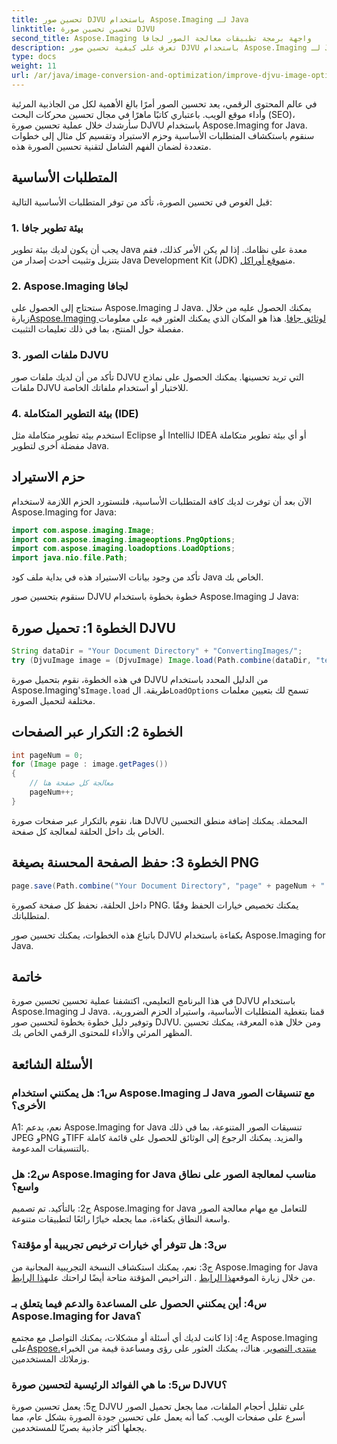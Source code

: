 ```yaml
---
title: تحسين صور DJVU باستخدام Aspose.Imaging لـ Java
linktitle: تحسين تحسين صورة DJVU
second_title: Aspose.Imaging واجهة برمجة تطبيقات معالجة الصور لجافا
description: تعرف على كيفية تحسين صور DJVU باستخدام Aspose.Imaging لـ Java. تعزيز الجاذبية البصرية والأداء دون عناء.
type: docs
weight: 11
url: /ar/java/image-conversion-and-optimization/improve-djvu-image-optimization/
---
```

في عالم المحتوى الرقمي، يعد تحسين الصور أمرًا بالغ الأهمية لكل من الجاذبية المرئية وأداء موقع الويب. باعتباري كاتبًا ماهرًا في مجال تحسين محركات البحث (SEO)، سأرشدك خلال عملية تحسين صورة DJVU باستخدام Aspose.Imaging for Java. سنقوم باستكشاف المتطلبات الأساسية وحزم الاستيراد وتقسيم كل مثال إلى خطوات متعددة لضمان الفهم الشامل لتقنية تحسين الصورة هذه.

## المتطلبات الأساسية

قبل الغوص في تحسين الصورة، تأكد من توفر المتطلبات الأساسية التالية:

### 1. بيئة تطوير جافا

 يجب أن يكون لديك بيئة تطوير Java معدة على نظامك. إذا لم يكن الأمر كذلك، فقم بتنزيل وتثبيت أحدث إصدار من Java Development Kit (JDK) من[موقع أوراكل](https://www.oracle.com/java/technologies/javase-downloads).

### 2. Aspose.Imaging لجافا

 ستحتاج إلى الحصول على Aspose.Imaging لـ Java. يمكنك الحصول عليه من خلال زيارة[Aspose.Imaging لوثائق جافا](https://reference.aspose.com/imaging/java/). هذا هو المكان الذي يمكنك العثور فيه على معلومات مفصلة حول المنتج، بما في ذلك تعليمات التثبيت.

### 3. ملفات الصور DJVU

تأكد من أن لديك ملفات صور DJVU التي تريد تحسينها. يمكنك الحصول على نماذج ملفات DJVU للاختبار أو استخدام ملفاتك الخاصة.

### 4. بيئة التطوير المتكاملة (IDE)

استخدم بيئة تطوير متكاملة مثل Eclipse أو IntelliJ IDEA أو أي بيئة تطوير متكاملة مفضلة أخرى لتطوير Java.

## حزم الاستيراد

الآن بعد أن توفرت لديك كافة المتطلبات الأساسية، فلنستورد الحزم اللازمة لاستخدام Aspose.Imaging for Java:

```java
import com.aspose.imaging.Image;
import com.aspose.imaging.imageoptions.PngOptions;
import com.aspose.imaging.loadoptions.LoadOptions;
import java.nio.file.Path;
```

تأكد من وجود بيانات الاستيراد هذه في بداية ملف كود Java الخاص بك.

سنقوم بتحسين صور DJVU خطوة بخطوة باستخدام Aspose.Imaging لـ Java:

## الخطوة 1: تحميل صورة DJVU

```java
String dataDir = "Your Document Directory" + "ConvertingImages/";
try (DjvuImage image = (DjvuImage) Image.load(Path.combine(dataDir, "test.djvu"), new LoadOptions() {{ setBufferSizeHint(50); }}))
```

 في هذه الخطوة، نقوم بتحميل صورة DJVU من الدليل المحدد باستخدام Aspose.Imaging's`Image.load` طريقة. ال`LoadOptions` تسمح لك بتعيين معلمات مختلفة لتحميل الصورة.

## الخطوة 2: التكرار عبر الصفحات

```java
int pageNum = 0;
for (Image page : image.getPages())
{
    // معالجة كل صفحة هنا
    pageNum++;
}
```

هنا، نقوم بالتكرار عبر صفحات صورة DJVU المحملة. يمكنك إضافة منطق التحسين الخاص بك داخل الحلقة لمعالجة كل صفحة.

## الخطوة 3: حفظ الصفحة المحسنة بصيغة PNG

```java
page.save(Path.combine("Your Document Directory", "page" + pageNum + ".png"), new PngOptions());
```

داخل الحلقة، نحفظ كل صفحة كصورة PNG. يمكنك تخصيص خيارات الحفظ وفقًا لمتطلباتك.

باتباع هذه الخطوات، يمكنك تحسين صور DJVU بكفاءة باستخدام Aspose.Imaging for Java.

## خاتمة

في هذا البرنامج التعليمي، اكتشفنا عملية تحسين تحسين صورة DJVU باستخدام Aspose.Imaging لـ Java. قمنا بتغطية المتطلبات الأساسية، واستيراد الحزم الضرورية، وتوفير دليل خطوة بخطوة لتحسين صور DJVU. ومن خلال هذه المعرفة، يمكنك تحسين المظهر المرئي والأداء للمحتوى الرقمي الخاص بك.

## الأسئلة الشائعة

### س1: هل يمكنني استخدام Aspose.Imaging لـ Java مع تنسيقات الصور الأخرى؟

A1: نعم، يدعم Aspose.Imaging for Java تنسيقات الصور المتنوعة، بما في ذلك JPEG وPNG وTIFF والمزيد. يمكنك الرجوع إلى الوثائق للحصول على قائمة كاملة بالتنسيقات المدعومة.

### س2: هل Aspose.Imaging for Java مناسب لمعالجة الصور على نطاق واسع؟

ج2: بالتأكيد. تم تصميم Aspose.Imaging for Java للتعامل مع مهام معالجة الصور واسعة النطاق بكفاءة، مما يجعله خيارًا رائعًا لتطبيقات متنوعة.

### س3: هل تتوفر أي خيارات ترخيص تجريبية أو مؤقتة؟

 ج3: نعم، يمكنك استكشاف النسخة التجريبية المجانية من Aspose.Imaging for Java من خلال زيارة الموقع[هذا الرابط](https://releases.aspose.com/) . التراخيص المؤقتة متاحة أيضًا لراحتك على[هذا الرابط](https://purchase.aspose.com/temporary-license/).

### س4: أين يمكنني الحصول على المساعدة والدعم فيما يتعلق بـ Aspose.Imaging for Java؟

 ج4: إذا كانت لديك أي أسئلة أو مشكلات، يمكنك التواصل مع مجتمع Aspose.Imaging على[Aspose.منتدى التصوير](https://forum.aspose.com/). هناك، يمكنك العثور على رؤى ومساعدة قيمة من الخبراء وزملائك المستخدمين.

### س5: ما هي الفوائد الرئيسية لتحسين صورة DJVU؟

ج5: يعمل تحسين صورة DJVU على تقليل أحجام الملفات، مما يجعل تحميل الصور أسرع على صفحات الويب. كما أنه يعمل على تحسين جودة الصورة بشكل عام، مما يجعلها أكثر جاذبية بصريًا للمستخدمين.